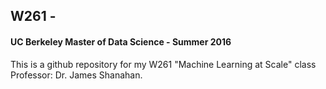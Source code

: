 ## W261 - 
#### UC Berkeley Master of Data Science - Summer 2016

This is a github repository for my W261 "Machine Learning at Scale" class  
Professor: Dr. James Shanahan.  


